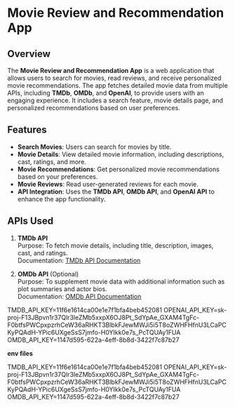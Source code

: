 # Movie Review and Recommendation App

## Overview
The **Movie Review and Recommendation App** is a web application that allows users to search for movies, read reviews, and receive personalized movie recommendations. The app fetches detailed movie data from multiple APIs, including **TMDb**, **OMDb**, and **OpenAI**, to provide users with an engaging experience. It includes a search feature, movie details page, and personalized recommendations based on user preferences.

## Features
- **Search Movies**: Users can search for movies by title.
- **Movie Details**: View detailed movie information, including descriptions, cast, ratings, and more.
- **Movie Recommendations**: Get personalized movie recommendations based on your preferences.
- **Movie Reviews**: Read user-generated reviews for each movie.
- **API Integration**: Uses the **TMDb API**, **OMDb API**, and **OpenAI API** to enhance the app functionality.

## APIs Used
1. **TMDb API**  
   Purpose: To fetch movie details, including title, description, images, cast, and ratings.  
   Documentation: [TMDb API Documentation](https://www.themoviedb.org/documentation/api)

2. **OMDb API** (Optional)  
   Purpose: To supplement movie data with additional information such as plot summaries and actor bios.  
   Documentation: [OMDb API Documentation](http://www.omdbapi.com/)

TMDB_API_KEY=11f6e1614ca00e1e7f1bfa4beb452081
OPENAI_API_KEY=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
OMDB_API_KEY=1147d595-622a-4eff-8b8d-3422f7c87b27


**env files**

TMDB_API_KEY=11f6e1614ca00e1e7f1bfa4beb452081
OPENAI_API_KEY=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
OMDB_API_KEY=1147d595-622a-4eff-8b8d-3422f7c87b27



